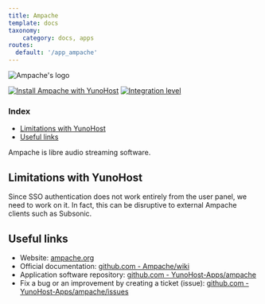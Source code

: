 ```yaml
---
title: Ampache
template: docs
taxonomy:
    category: docs, apps
routes:
  default: '/app_ampache'
---
```


![Ampache's logo](image://ampache_logo.png?height=80)

[![Install Ampache with YunoHost](https://install-app.yunohost.org/install-with-yunohost.png)](https://install-app.yunohost.org/?app=ampache) [![Integration level](https://dash.yunohost.org/integration/ampache.svg)](https://dash.yunohost.org/appci/app/ampache)

### Index

- [Limitations with YunoHost](#limitations-with-yunohost)
- [Useful links](#useful-links)

Ampache is libre audio streaming software.

## Limitations with YunoHost

Since SSO authentication does not work entirely from the user panel, we need to work on it. In fact, this can be disruptive to external Ampache clients such as Subsonic.

## Useful links

+ Website: [ampache.org](http://ampache.org/)
+ Official documentation: [github.com - Ampache/wiki](https://github.com/ampache/ampache/wiki)
+ Application software repository: [github.com - YunoHost-Apps/ampache](https://github.com/YunoHost-Apps/ampache_ynh)
+ Fix a bug or an improvement by creating a ticket (issue): [github.com - YunoHost-Apps/ampache/issues](https://github.com/YunoHost-Apps/ampache_ynh/issues)
